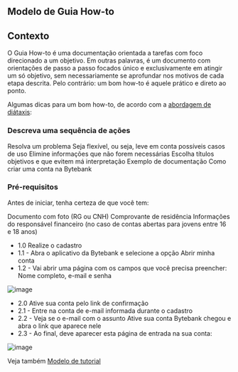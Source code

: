 ## Modelo de Guia How-to

## Contexto
O Guia How-to é uma documentação orientada a tarefas com foco direcionado a um objetivo. Em outras palavras, é um documento com orientações de passo a passo focados único e exclusivamente em atingir um só objetivo, sem necessariamente se aprofundar nos motivos de cada etapa descrita. Pelo contrário: um bom how-to é aquele prático e direto ao ponto.

Algumas dicas para um bom how-to, de acordo com a [abordagem de diátaxis](https://diataxis.fr/how-to-guides/):

### Descreva uma sequência de ações
Resolva um problema
Seja flexível, ou seja, leve em conta possíveis casos de uso
Elimine informações que não forem necessárias
Escolha títulos objetivos e que evitem má interpretação
Exemplo de documentação
Como criar uma conta na Bytebank
### Pré-requisitos
Antes de iniciar, tenha certeza de que você tem:

Documento com foto (RG ou CNH)
Comprovante de residência
Informações do responsável financeiro (no caso de contas abertas para jovens entre 16 e 18 anos)
* 1.0 Realize o cadastro
* 1.1 - Abra o aplicativo da Bytebank e selecione a opção Abrir minha conta
* 1.2 - Vai abrir uma página com os campos que você precisa preencher: Nome completo, e-mail e senha

![image](https://www.idinheiro.com.br/wp-content/uploads/2020/07/Abrir-conta-corrente-banco-do-brasil-celular.webp)

* 2.0 Ative sua conta pelo link de confirmação
* 2.1 - Entre na conta de e-mail informada durante o cadastro
* 2.2 - Veja se o e-mail com o assunto Ative sua conta Bytebank chegou e abra o link que aparece nele
* 2.3 - Ao final, deve aparecer esta página de entrada na sua conta:

![image](https://s2-techtudo.glbimg.com/fRw_3kMVe4p6fD8_rxOlXXgi86o=/0x0:1600x900/1000x0/smart/filters:strip_icc()/i.s3.glbimg.com/v1/AUTH_08fbf48bc0524877943fe86e43087e7a/internal_photos/bs/2019/Z/e/ADT3VMQzyoLKZTZCOWwA/banco-do-brasil.jpg)

Veja também
[Modelo de tutorial](https://github.com/anapaulalange/projeto-alura/blob/main/tutorial.md)
